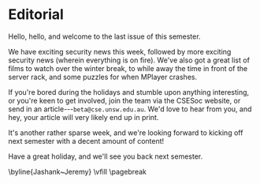 Editorial
=========

Hello, hello, and welcome to the last issue of this semester.

We have exciting security news this week, followed by more exciting
security news (wherein everything is on fire).  We've also got a great
list of films to watch over the winter break, to while away the time
in front of the server rack, and some puzzles for when MPlayer
crashes.

If you're bored during the holidays and stumble upon anything
interesting, or you're keen to get involved, join the team via the
CSESoc website, or send in an article---`beta@cse.unsw.edu.au`.  We'd
love to hear from you, and hey, your article will very likely end up
in print.

It's another rather sparse week, and we're looking forward to kicking
off next semester with a decent amount of content!

Have a great holiday, and we'll see you back next semester.

\byline{Jashank~Jeremy}
\vfill
\pagebreak
